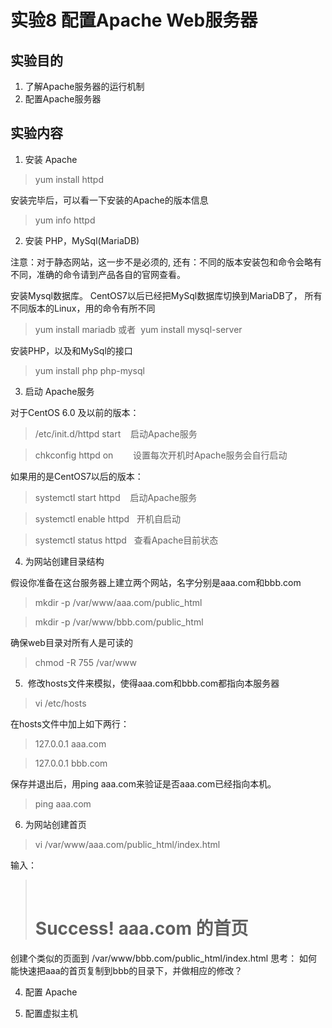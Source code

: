 # 实验8 配置Apache Web服务器
## 实验目的
1. 了解Apache服务器的运行机制
2. 配置Apache服务器
## 实验内容
1. 安装 Apache
> yum install httpd

安装完毕后，可以看一下安装的Apache的版本信息
> yum info httpd

2. 安装 PHP，MySql(MariaDB) 

注意：对于静态网站，这一步不是必须的, 还有：不同的版本安装包和命令会略有不同，准确的命令请到产品各自的官网查看。

安装Mysql数据库。 CentOS7以后已经把MySql数据库切换到MariaDB了， 所有不同版本的Linux，用的命令有所不同
> yum install mariadb 或者  yum install mysql-server    

安装PHP，以及和MySql的接口
> yum install php php-mysql

3. 启动 Apache服务

对于CentOS 6.0 及以前的版本：
> /etc/init.d/httpd start    启动Apache服务

> chkconfig httpd on        设置每次开机时Apache服务会自行启动

如果用的是CentOS7以后的版本：
> systemctl start httpd    启动Apache服务

> systemctl enable httpd   开机自启动

> systemctl status httpd   查看Apache目前状态

4. 为网站创建目录结构

假设你准备在这台服务器上建立两个网站，名字分别是aaa.com和bbb.com

> mkdir -p /var/www/aaa.com/public_html

> mkdir -p /var/www/bbb.com/public_html

确保web目录对所有人是可读的
>  chmod -R 755 /var/www

5.  修改hosts文件来模拟，使得aaa.com和bbb.com都指向本服务器

> vi /etc/hosts 

在hosts文件中加上如下两行：
> 127.0.0.1  aaa.com

> 127.0.0.1  bbb.com

保存并退出后，用ping aaa.com来验证是否aaa.com已经指向本机。

> ping aaa.com

6. 为网站创建首页

> vi /var/www/aaa.com/public_html/index.html

输入：
> <html>
>  <head>
>    <title>欢迎来到aaa.com!</title>
>  </head>
>  <body>
>    <h1>Success! aaa.com 的首页</h1>
>  </body>
> </html>

创建个类似的页面到 /var/www/bbb.com/public_html/index.html
思考： 如何能快速把aaa的首页复制到bbb的目录下，并做相应的修改？


4. 配置 Apache

5. 配置虚拟主机

